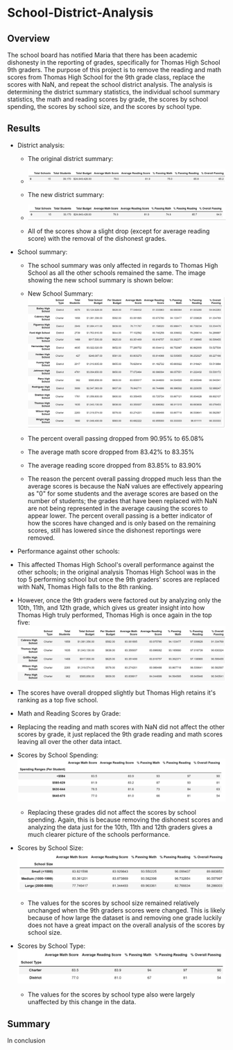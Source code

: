 # School-District-Analysis

## Overview

The school board has notified Maria that there has been academic dishonesty in the reporting of grades, specifically for Thomas High School 9th graders. The purpose of this project is to remove the reading and math scores from Thomas High School for the 9th grade class, replace the scores with NaN, and repeat the school district analysis. The analysis is determining the district summary statistics, the individual school summary statistics, the math and reading scores by grade, the scores by school spending, the scores by school size, and the scores by school type. 

## Results

* District analysis:

  * The original district summary:
  * ![Original_District_Summary](/Resources/Original_District_Summary.png)

  * The new district summary:
  * ![New_District_Summary](/Resources/New_District_Summary.png)

  * All of the scores show a slight drop (except for average reading score) with the removal of the dishonest grades.

* School summary:

  * The school summary was only affected in regards to Thomas High School as all the other schools remained the same. The image showing the new school summary is shown below:

  * New School Summary:
![Original_School_Summary](/Resources/Original_School_Summary.png)

  * The percent overall passing dropped from 90.95% to 65.08%
  * The average math score dropped from 83.42% to 83.35%
  * The average reading score dropped from 83.85% to 83.90%
  * The reason the percent overall passing dropped much less than the average scores is because the NaN values are effectively appearing as "0" for some students and the average scores are based on the number of students; the grades that have been replaced with NaN are not being represented in the average causing the scores to appear lower. The percent overall passing is a better indicator of how the scores have changed and is only based on the remaining scores, still has lowered since the dishonest reportings were removed.

* Performance against other schools:
 * This affected Thomas High School's overall performance against the other schools; in the original analysis Thomas High School was in the top 5 performing school but once the 9th graders' scores are replaced with NaN, Thomas High falls to the 8th ranking. 
  * However, once the 9th graders were factored out by analyzing only the 10th, 11th, and 12th grade, which gives us greater insight into how Thomas High truly performed, Thomas High is once again in the top five:
  ![New_Top5_Schools.png](/Resources/New_Top5_Schools.png)
  * The scores have overall dropped slightly but Thomas High retains it's ranking as a top five school.

* Math and Reading Scores by Grade:
 * Replacing the reading and math scores with NaN did not affect the other scores by grade, it just replaced the 9th grade reading and math scores leaving all over the other data intact.

* Scores by School Spending:
 ![New_Scores_School_Spending.png](/Resources/New_Scores_School_Spending.png)
  * Replacing these grades did not affect the scores by school spending. Again, this is because removing the dishonest scores and analyzing the data just for the 10th, 11th and 12th graders gives a much clearer picture of the schools performance. 

* Scores by School Size:
![New_Scores_SchoolSize.png](/Resources/New_Scores_SchoolSize.png)
  * The values for the scores by school size remained relatively unchanged when the 9th graders scores were changed. This is likely because of how large the dataset is and removing one grade luckily does not have a great impact on the overall analysis of the scores by school size.

* Scores by School Type:
  ![New_SchoolType.png](/Resources/New_SchoolType.png)
  * The values for the scores by school type also were largely unaffected by this change in the data.

## Summary
In conclusion 
